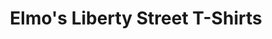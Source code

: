 ---
title: "Elmo's Liberty Street T-Shirts"
url: /ann-arbor/elmos-liberty-street-t-shirts/
shop: Kleidung
---